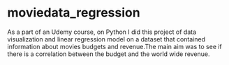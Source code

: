 # moviedata_regression
As a part of an Udemy course, on Python I did this project of data visualization and linear regression model on a dataset that contained information about movies budgets and revenue.The main aim was to see if there is a correlation between the budget and the world wide revenue.
